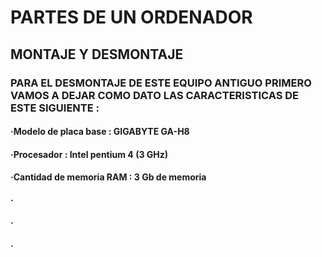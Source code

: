 # **PARTES DE UN ORDENADOR**
## MONTAJE Y DESMONTAJE

### PARA EL DESMONTAJE DE ESTE EQUIPO ANTIGUO PRIMERO VAMOS A DEJAR COMO DATO LAS CARACTERISTICAS DE ESTE SIGUIENTE :
#### ·Modelo de placa base : GIGABYTE GA-H8
#### ·Procesador : Intel pentium 4 (3 GHz)
#### ·Cantidad de memoria RAM : 3 Gb de memoria 
#### ·
#### ·
#### ·

